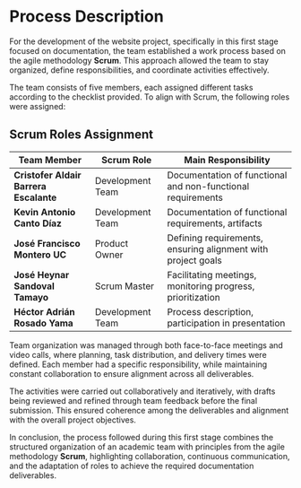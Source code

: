 # Process Description

For the development of the website project, specifically in this first stage focused on documentation, the team established a work process based on the agile methodology **Scrum**. This approach allowed the team to stay organized, define responsibilities, and coordinate activities effectively.

The team consists of five members, each assigned different tasks according to the checklist provided. To align with Scrum, the following roles were assigned:

## Scrum Roles Assignment

| Team Member                            | Scrum Role       | Main Responsibility                                          |
| -------------------------------------- | ---------------- | ------------------------------------------------------------ |
| **Cristofer Aldair Barrera Escalante** | Development Team | Documentation of functional and non-functional requirements  |
| **Kevin Antonio Canto Díaz**           | Development Team | Documentation of functional requirements, artifacts          |
| **José Francisco Montero UC**          | Product Owner    | Defining requirements, ensuring alignment with project goals |
| **José Heynar Sandoval Tamayo**        | Scrum Master     | Facilitating meetings, monitoring progress, prioritization   |
| **Héctor Adrián Rosado Yama**          | Development Team | Process description, participation in presentation           |

Team organization was managed through both face-to-face meetings and video calls, where planning, task distribution, and delivery times were defined. Each member had a specific responsibility, while maintaining constant collaboration to ensure alignment across all deliverables.

The activities were carried out collaboratively and iteratively, with drafts being reviewed and refined through team feedback before the final submission. This ensured coherence among the deliverables and alignment with the overall project objectives.

In conclusion, the process followed during this first stage combines the structured organization of an academic team with principles from the agile methodology **Scrum**, highlighting collaboration, continuous communication, and the adaptation of roles to achieve the required documentation deliverables.
